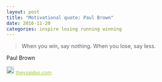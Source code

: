 ```yaml
---
layout: post
title: "Motivational quote: Paul Brown"
date: 2016-11-20
categories: inspire losing running winning
---
```

> When you win, say nothing. When you lose, say less.

Paul Brown

<span style="z-index:50;font-size:0.9em;"><img src="https://theysaidso.com/branding/theysaidso.png" height="20" width="20" alt="theysaidso.com"/><a href="https://theysaidso.com" title="Powered by quotes from theysaidso.com" style="color: #9fcc25; margin-left: 4px; vertical-align: middle;">theysaidso.com</a></span>
